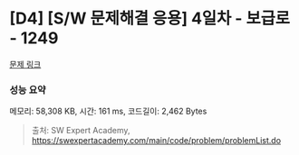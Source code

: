 # [D4] [S/W 문제해결 응용] 4일차 - 보급로 - 1249 

[문제 링크](https://swexpertacademy.com/main/code/problem/problemDetail.do?contestProbId=AV15QRX6APsCFAYD) 

### 성능 요약

메모리: 58,308 KB, 시간: 161 ms, 코드길이: 2,462 Bytes



> 출처: SW Expert Academy, https://swexpertacademy.com/main/code/problem/problemList.do